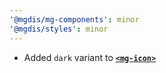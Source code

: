 ```yaml
---
'@mgdis/mg-components': minor
'@mgdis/styles': minor
---
```


- Added `dark` variant to [**`<mg-icon>`**](http://core.pages.mgdis.fr/core-ui/core-ui/storybook/?path=/docs/atoms-mg-icon--docs)

